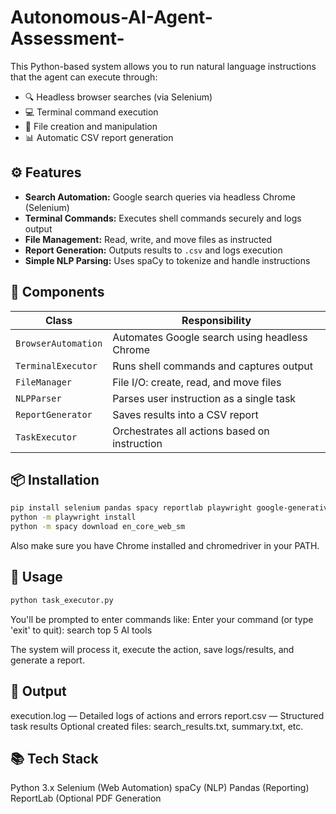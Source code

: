 # Autonomous-AI-Agent-Assessment-
This Python-based system allows you to run natural language instructions that the agent can execute through:
- 🔍 Headless browser searches (via Selenium)
- 💻 Terminal command execution
- 📁 File creation and manipulation
- 📊 Automatic CSV report generation

## ⚙️ Features

- **Search Automation:** Google search queries via headless Chrome (Selenium)
- **Terminal Commands:** Executes shell commands securely and logs output
- **File Management:** Read, write, and move files as instructed
- **Report Generation:** Outputs results to `.csv` and logs execution
- **Simple NLP Parsing:** Uses spaCy to tokenize and handle instructions

## 🧱 Components

| Class             | Responsibility                                  |
|------------------|--------------------------------------------------|
| `BrowserAutomation` | Automates Google search using headless Chrome |
| `TerminalExecutor` | Runs shell commands and captures output        |
| `FileManager`       | File I/O: create, read, and move files        |
| `NLPParser`         | Parses user instruction as a single task      |
| `ReportGenerator`   | Saves results into a CSV report               |
| `TaskExecutor`      | Orchestrates all actions based on instruction |



## 📦 Installation

```bash
pip install selenium pandas spacy reportlab playwright google-generativeai
python -m playwright install
python -m spacy download en_core_web_sm
```
 Also make sure you have Chrome installed and chromedriver in your PATH.



## 🚀 Usage

```bash
python task_executor.py
```
You'll be prompted to enter commands like:
Enter your command (or type 'exit' to quit): search top 5 AI tools

The system will process it, execute the action, save logs/results, and generate a report.



 ## 📝 Output
execution.log — Detailed logs of actions and errors
report.csv — Structured task results
Optional created files: search_results.txt, summary.txt, etc.




 ## 📚 Tech Stack
Python 3.x
Selenium (Web Automation)
spaCy (NLP)
Pandas (Reporting)
ReportLab (Optional PDF Generation



